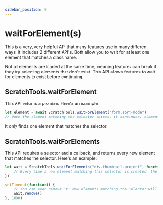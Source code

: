 ```yaml
---
sidebar_position: 9
---
```


# waitForElement(s)
This is a very, very helpful API that many features use in many different ways. It includes 2 different API's. Both allow you to wait for at least one element that matches a class name.

Not all elements are loaded at the same time, meaning features can break if they try selecting elements that don't exist. This API allows features to wait for elements to exist before continuing.

## ScratchTools.waitForElement
This API returns a promise. Here's an example:
```js
let element = await ScratchTools.waitForElement("form.sort-mode")
// Once the element matching the selector exists, it continues. element is now set to the new element that was found.
```
It only finds one element that matches the selector.

## ScratchTools.waitForElements
This API requires a selector and a callback, and returns every new element that matches the selector. Here's an example:
```js
let wait = ScratchTools.waitForElements("div.thumbnail.project", function(element) {
    // Every time a new element matching this selector is created, the callback is run.
})

setTimeout(function() {
    // You can even remove it! New elements matching the selector will no longer run the callback.
    wait.remove()
}, 1000)
```